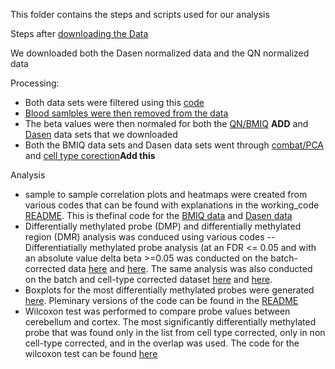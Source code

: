 This folder contains the steps and scripts used for our analysis

Steps after [downloading the Data](https://github.com/STAT540-UBC/team_Methylhomies/blob/master/src/Acquiring%20GEO%20meta%20data.Rmd)

We downloaded both the Dasen normalized data and the QN normalized data

Processing:
- Both data sets were filtered using this [code](https://github.com/STAT540-UBC/team_Methylhomies/blob/master/src/final_codes/Probe%20Filtering_Revised.Rmd)
- [Blood samlples were then removed from the data](https://github.com/STAT540-UBC/team_Methylhomies/blob/master/src/final_codes/Create.brain.only.Rmd)
- The beta values were then normaled for both the [QN/BMIQ]() **ADD** and [Dasen](https://github.com/STAT540-UBC/team_Methylhomies/blob/master/src/final_codes/Dasen%20Normalization%20of%20Beta%20Data.Rmd) data sets that we downloaded 
- Both the BMIQ data sets and Dasen data sets went through [combat/PCA](https://github.com/STAT540-UBC/team_Methylhomies/blob/master/src/final_codes/PCA%20%26%20ComBat.Rmd) and [cell type corection]()**Add this**

Analysis
- sample to sample correlation plots and heatmaps were created from various codes that can be found with explanations in the working_code [README](https://github.com/STAT540-UBC/team_Methylhomies/blob/master/src/working_codes/README.md). This is thefinal code for the [BMIQ data](https://github.com/STAT540-UBC/team_Methylhomies/blob/master/src/final_codes/Heatmaps%20(BMIQ).Rmd) and [Dasen data](https://github.com/STAT540-UBC/team_Methylhomies/blob/master/src/final_codes/Heatmaps%20(dasen).Rmd)
- Differentially methylated probe (DMP) and differentially methylated region (DMR) analysis was conduced using various codes
  -- Differentiatially methylated probe analysis (at an FDR <= 0.05 and with an absolute value delta beta >=0.05 was conducted on the batch-corrected data [here](https://github.com/STAT540-UBC/team_Methylhomies/blob/master/src/final_codes/Differentially%20Methylated%20Probe%20Analysis%20-%20Batch%20Corrected%20Only%20(DMR%20Setup)%20Final.Rmd) and [here](https://github.com/STAT540-UBC/team_Methylhomies/blob/master/src/final_codes/Differentially_Methylated_Probe_Analysis_-_Batch_Corrected_Only__DMR_Setup__Final.md). The same analysis was also conducted on the batch and cell-type corrected dataset [here](https://github.com/STAT540-UBC/team_Methylhomies/blob/master/src/final_codes/Differentially%20Methylated%20Probe%20Analysis%20-%20Cell-Type%20Corrected%20(DMR%20Setup)%20Final.Rmd) and [here](https://github.com/STAT540-UBC/team_Methylhomies/blob/master/src/final_codes/Differentially_Methylated_Probe_Analysis_-_Cell-Type_Corrected__DMR_Setup__Final.md).
- Boxplots for the most differentially methylated probes were generated [here](https://github.com/STAT540-UBC/team_Methylhomies/blob/master/src/final_codes/Heatmaps%20(dasen).Rmd). Pleminary versions of the code can be found in the [README](https://github.com/STAT540-UBC/team_Methylhomies/blob/master/src/working_codes/README.md)
- Wilcoxon test was performed to compare probe values between cerebellum and cortex. The most significantly differentially methylated probe that was found only in the list from cell type corrected, only in non cell-type corrected, and in the overlap was used. The code for the wilcoxon test can be found [here](WilcoxTestProbes_analysis.R)





